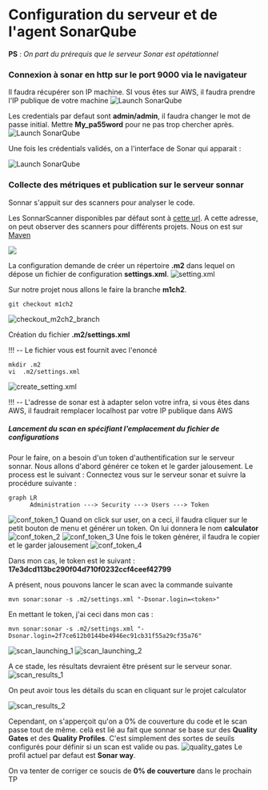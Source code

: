 # Configuration du serveur et de l'agent SonarQube
**PS** : *On part du prérequis que le serveur Sonar est opétationnel*

### Connexion à sonar en http sur le port 9000 via le navigateur

Il faudra récupérer son IP machine. SI vous êtes sur AWS, il faudra prendre l'IP publique de votre machine
![Launch SonarQube](Images/Accès%20à%20sonarQube.png)

Les credentials par defaut sont **admin/admin**, il faudra changer le mot de passe initial. Mettre **My_pa55word** pour ne pas trop chercher après.
![Launch SonarQube](Images/Sonar_update_password.png)

Une fois les crédentials validés, on a l'interface de Sonar qui apparait : 

![Launch SonarQube](Images/Sonar_interface.png)

### Collecte des métriques et publication sur le serveur sonnar
Sonnar s'appuit sur des scanners pour analyser le code.

Les SonnarScanner disponibles par défaut sont à [cette url](https://docs.sonarqube.org/latest/analysis/scan/sonarscanner/). A cette adresse, on peut observer des scanners pour différents projets. Nous on est sur [Maven](https://docs.sonarqube.org/latest/analysis/scan/sonarscanner-for-maven/)

![](Images/sonnar_scanner.png)

La configuration demande de créer un répertoire **.m2** dans lequel on dépose un fichier de configuration **settings.xml**. 
![setting.xml](Images/setting.xml.png)

Sur notre projet nous allons le faire la branche **m1ch2**.

```
git checkout m1ch2
```
![checkout_m2ch2_branch](Images/checkout_m2ch2_branch.png)

Création du fichier **.m2/settings.xml**

!!! -- Le fichier vous est fournit avec l'enoncé

```
mkdir .m2
vi  .m2/settings.xml
```
![create_setting.xml](Images/create_setting.xml.png)

!!! -- L'adresse de sonar est à adapter selon votre infra, si vous êtes dans AWS, il faudrait remplacer localhost par votre IP publique dans AWS
##### Lancement du scan en spécifiant l'emplacement du fichier de configurations 
Pour le faire, on a besoin d'un token d'authentification sur le serveur sonnar. Nous allons d'abord générer ce token et le garder jalousement. Le process est le suivant : 
Connectez vous sur le serveur sonar et suivre la procédure suivante : 

```mermaid
graph LR
      Administration ---> Security ---> Users ---> Token
```
![conf_token_1](Images/conf_token_1.png)
Quand on click sur user, on a ceci, il faudra cliquer sur le petit bouton de menu et générer un token. On lui donnera le nom **calculator**
![conf_token_2](Images/conf_token_2.png)
![conf_token_3](Images/conf_token_3.png)
Une fois le token générer, il faudra le copier et le garder jalousement
![conf_token_4](Images/conf_token_4.png)

Dans mon cas, le token est le suivant : **17e3dcd113bc290f04d710f0232ccf4ceef42799**

A présent, nous pouvons lancer le scan avec la commande suivante
```
mvn sonar:sonar -s .m2/settings.xml "-Dsonar.login=<token>"
```
En mettant le token, j'ai ceci dans mon cas : 
```
mvn sonar:sonar -s .m2/settings.xml "-Dsonar.login=2f7ce612b0144be4946ec91cb31f55a29cf35a76"
```
![scan_launching_1](Images/scan_launching_1.png)
![scan_launching_2](Images/scan_launching_2.png)

A ce stade, les résultats devraient être présent sur le serveur sonar.
![scan_results_1](Images/scan_resulst_1.png)

On peut avoir tous les détails du scan en cliquant sur le 
projet calculator

![scan_results_2](Images/scan_results_2.png)

Cependant, on s'apperçoit qu'on a 0% de couverture du code et le scan passe tout de même. celà est lié au fait que sonnar se base sur des **Quality Gates** et des **Quality Profiles**. C'est simplement des sortes de seuils configurés pour définir si un scan est valide ou pas.
![quality_gates](Images/quality_gates.png)
Le profil actuel par defaut est **Sonar way**. 

On va tenter de corriger ce soucis de **0% de couverture** dans le prochain TP
